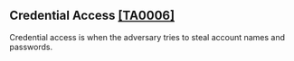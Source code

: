 ## Credential Access [\[TA0006\]](https://attack.mitre.org/tactics/TA0006)

Credential access is when the adversary tries to steal account names and passwords.
